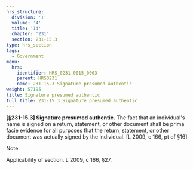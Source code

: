 ```yaml
---
hrs_structure:
  division: '1'
  volume: '4'
  title: '14'
  chapter: '231'
  section: 231-15.3
type: hrs_section
tags:
  - Government
menu:
  hrs:
    identifier: HRS_0231-0015_0003
    parent: HRS0231
    name: 231-15.3 Signature presumed authentic
weight: 57195
title: Signature presumed authentic
full_title: 231-15.3 Signature presumed authentic
---
```

**[§231-15.3] Signature presumed authentic.** The fact that an individual's name is signed on a return, statement, or other document shall be prima facie evidence for all purposes that the return, statement, or other document was actually signed by the individual. [L 2009, c 166, pt of §16]

Note

Applicability of section. L 2009, c 166, §27.